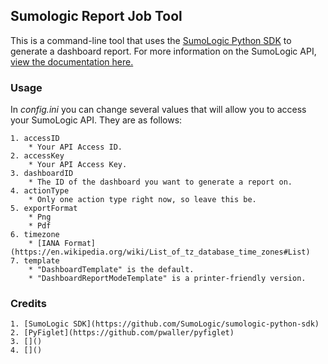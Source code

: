 ## Sumologic Report Job Tool

This is a command-line tool that uses the [SumoLogic Python SDK](https://github.com/SumoLogic/sumologic-python-sdk) to generate a dashboard report. For more information on the SumoLogic API, [view the documentation here.](https://api.us2.sumologic.com/docs/#section/Getting-Started)

### Usage

In *config.ini* you can change several values that will allow you to access your SumoLogic API. They are as follows:

	1. accessID
		* Your API Access ID.
	2. accessKey
		* Your API Access Key.
	3. dashboardID
		* The ID of the dashboard you want to generate a report on.
	4. actionType
		* Only one action type right now, so leave this be.
	5. exportFormat
		* Png
		* Pdf
	6. timezone
		* [IANA Format](https://en.wikipedia.org/wiki/List_of_tz_database_time_zones#List)
	7. template
		* "DashboardTemplate" is the default.
		* "DashboardReportModeTemplate" is a printer-friendly version.

### Credits

	1. [SumoLogic SDK](https://github.com/SumoLogic/sumologic-python-sdk)
	2. [PyFiglet](https://github.com/pwaller/pyfiglet)
	3. []()
	4. []()